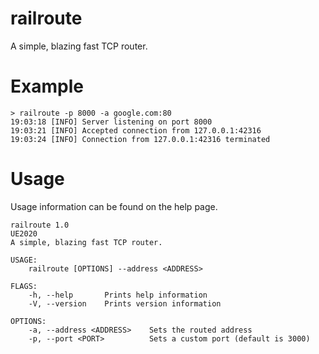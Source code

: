 # railroute
A simple, blazing fast TCP router.

# Example
```
> railroute -p 8000 -a google.com:80
19:03:18 [INFO] Server listening on port 8000
19:03:21 [INFO] Accepted connection from 127.0.0.1:42316
19:03:24 [INFO] Connection from 127.0.0.1:42316 terminated

```

# Usage
Usage information can be found on the help page.

```
railroute 1.0
UE2020
A simple, blazing fast TCP router.

USAGE:
    railroute [OPTIONS] --address <ADDRESS>

FLAGS:
    -h, --help       Prints help information
    -V, --version    Prints version information

OPTIONS:
    -a, --address <ADDRESS>    Sets the routed address
    -p, --port <PORT>          Sets a custom port (default is 3000)
```


